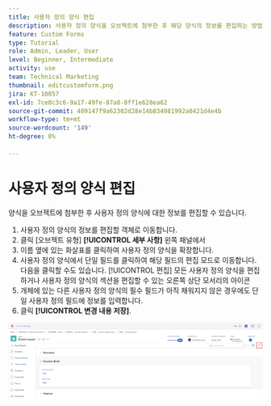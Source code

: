 ```yaml
---
title: 사용자 정의 양식 편집
description: 사용자 정의 양식을 오브젝트에 첨부한 후 해당 양식의 정보를 편집하는 방법에 대해 알아봅니다.
feature: Custom Forms
type: Tutorial
role: Admin, Leader, User
level: Beginner, Intermediate
activity: use
team: Technical Marketing
thumbnail: editcustomform.png
jira: KT-10057
exl-id: 7ce0c3c6-9a17-49fe-87a8-8ff1e628ea62
source-git-commit: 409147f9a62302d28e14b834981992a0421d4e4b
workflow-type: tm+mt
source-wordcount: '149'
ht-degree: 0%

---
```


# 사용자 정의 양식 편집

<!---
21.4 updates have been made here
--->

양식을 오브젝트에 첨부한 후 사용자 정의 양식에 대한 정보를 편집할 수 있습니다.

1. 사용자 정의 양식의 정보를 편집할 객체로 이동합니다.
1. 클릭 [오브젝트 유형] **[!UICONTROL 세부 사항]** 왼쪽 패널에서
1. 이름 옆에 있는 화살표를 클릭하여 사용자 정의 양식을 확장합니다.
1. 사용자 정의 양식에서 단일 필드를 클릭하여 해당 필드의 편집 모드로 이동합니다. 다음을 클릭할 수도 있습니다. [!UICONTROL 편집] 모든 사용자 정의 양식을 편집하거나 사용자 정의 양식의 섹션을 편집할 수 있는 오른쪽 상단 모서리의 아이콘
1. 개체에 있는 다른 사용자 정의 양식의 필수 필드가 아직 채워지지 않은 경우에도 단일 사용자 정의 필드에 정보를 입력합니다.
1. 클릭 **[!UICONTROL 변경 내용 저장]**.

![편집 중인 사용자 정의 양식을 보여 주는 작업 세부 정보 창](assets/custom-forms-edit-a-custom-form.jpg)
